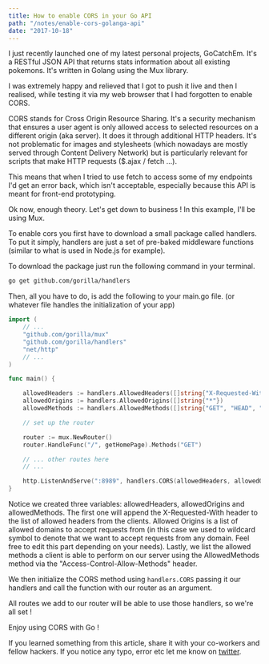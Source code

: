 ```yaml
---
title: How to enable CORS in your Go API
path: "/notes/enable-cors-golanga-api"
date: "2017-10-18"
---
```


I just recently launched one of my latest personal projects, GoCatchEm. It's a
RESTful JSON API that returns stats information about all existing pokemons.
It's written in Golang using the Mux library.

I was extremely happy and relieved that I got to push it live and then I
realised, while testing it via my web browser that I had forgotten to enable
CORS.

CORS stands for Cross Origin Resource Sharing. It's a security mechanism that
ensures a user agent is only allowed access to selected resources on a different
origin (aka server). It does it through additional HTTP headers. It's not
problematic for images and stylesheets (which nowadays are mostly served through
Content Delivery Network) but is particularly relevant for scripts that make
HTTP requests ($.ajax / fetch ...).

This means that when I tried to use fetch to access some of my endpoints I'd get
an error back, which isn't acceptable, especially because this API is meant for
front-end prototyping.

Ok now, enough theory. Let's get down to business ! In this example, I'll be
using Mux.

To enable cors you first have to download a small package called handlers. To
put it simply, handlers are just a set of pre-baked middleware functions
(similar to what is used in Node.js for example).

To download the package just run the following command in your terminal.

```bash
go get github.com/gorilla/handlers
```

Then, all you have to do, is add the following to your main.go file. (or
whatever file handles the initialization of your app)

```go
import (
    // ...
    "github.com/gorilla/mux"
    "github.com/gorilla/handlers"
    "net/http"
    // ...
)

func main() {

    allowedHeaders := handlers.AllowedHeaders([]string{"X-Requested-With"})
    allowedOrigins := handlers.AllowedOrigins([]string{"*"})
    allowedMethods := handlers.AllowedMethods([]string{"GET", "HEAD", "POST", "PUT", "DELETE", "OPTIONS"})

    // set up the router

    router := mux.NewRouter()
    router.HandleFunc("/", getHomePage).Methods("GET")

    // ... other routes here
    // ...

    http.ListenAndServe(":8989", handlers.CORS(allowedHeaders, allowedOrigins, allowedMethods)(router))
}
```

Notice we created three variables: allowedHeaders, allowedOrigins and
allowedMethods. The first one will append the X-Requested-With header to the
list of allowed headers from the clients. Allowed Origins is a list of allowed
domains to accept requests from (in this case we used to wildcard symbol to
denote that we want to accept requests from any domain. Feel free to edit this part
depending on your needs). Lastly, we list the allowed methods a client is able
to perform on our server using the AllowedMethods method via the
"Access-Control-Allow-Methods" header.

We then initialize the CORS method using `handlers.CORS` passing it our
handlers and call the function with our router as an argument.

All routes we add to our router will be able to use those handlers, so we're all
set !

Enjoy using CORS with Go !

If you learned something from this article, share it with your co-workers and
fellow hackers. If you notice any typo, error etc let me know on
[twitter](https://twitter.com/zabanaa\_).
